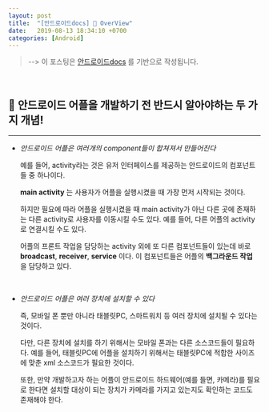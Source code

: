 ```yaml
---
layout: post
title:  "[안드로이드docs] 📱 OverView"
date:   2019-08-13 18:34:10 +0700
categories: [Android]
---
```


> --> 이 포스팅은 [안드로이드docs](https://developer.android.com/training/basics/firstapp) 를 기반으로 작성됩니다.

<br>

## 📱 안드로이드 어플을 개발하기 전 반드시 알아야하는 두 가지 개념!
---

- _안드로이드 어플은 여러개의 component들이 합쳐져서 만들어진다_

	예를 들어, activity라는 것은 유저 인터페이스를 제공하는 안드로이드의 컴포넌트들 중 하나이다.

	__main activity__ 는 사용자가 어플을 실행시켰을 때 가장 먼저 시작되는 것이다. 
	
	하지만 필요에 따라 어플을 실행시켰을 때 main activity가 아닌 다른 곳에 존재하는 다른 activity로 사용자를 이동시킬 수도 있다. 예를 들어, 다른 어플의 activity로 연결시킬 수도 있다. 

	어플의 프론트 작업을 담당하는 activity 외에 또 다른 컴포넌트들이 있는데 바로 __broadcast__, __receiver__, __service__ 이다. 이 컴포넌트들은 어플의 __백그라운드 작업__ 을 담당하고 있다.

	<br>

- _안드로이드 어플은 여러 장치에 설치할 수 있다_

	즉, 모바일 폰 뿐만 아니라 태블릿PC, 스마트워치 등 여러 장치에 설치될 수 있다는 것이다.

	다만, 다른 장치에 설치를 하기 위해서는 모바일 폰과는 다른 소스코드들이 필요하다. 예를 들어, 태블릿PC에 어플을 설치하기 위해서는 태블릿PC에 적합한 사이즈에 맞춘 xml 소스코드가 필요한 것이다.

	또한, 만약 개발하고자 하는 어플이 안드로이드 하드웨어(예를 들면, 카메라)를 필요로 한다면 설치할 대상이 되는 장치가 카메라를 가지고 있는지도 확인하는 코드도 존재해야 한다. 